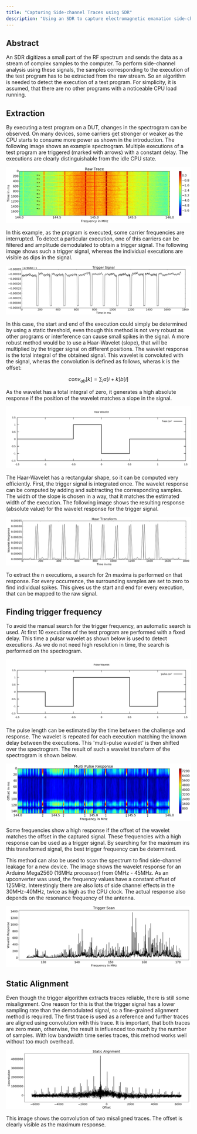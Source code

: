 ```yaml
---
title: "Capturing Side-channel Traces using SDR"
description: "Using an SDR to capture electromagnetic emanation side-channel traces"
---
```


## Abstract

An SDR digitizes a small part of the RF spectrum and sends the data as a stream of complex samples to the computer.
To perform side-channel analysis using these signals, the samples corresponding to the execution of the test program has to be extracted from the raw stream.
So an algorithm is needed to detect the execution of a test program.
For simplicity, it is assumed, that there are no other programs with a noticeable CPU load running.

## Extraction
By executing a test program on a DUT, changes in the spectrogram can be observed.
On many devices, some carriers get stronger or weaker as the CPU starts to consume more power as shown in the introduction.
The following image shows an example spectrogram.
Multiple executions of a test program are triggered (marked with arrows) with a constant delay.
The executions are clearly distinguishable from the idle CPU state.

<img class="imgCenter" src="images/trace-raw.jpeg">

In this example, as the program is executed, some carrier frequencies are interrupted.
To detect a particular execution, one of this carriers can be filtered and amplitude demodulated to obtain a trigger signal.
The following image shows such a trigger signal, whereas the individual executions are visible as dips in the signal.

<img class="imgCenter" src="images/trigger-signal.jpeg">

In this case, the start and end of the execution could simply be determined by using a static threshold, even though this method is not very robust as other programs or interference can cause small spikes in the signal.
A more robust method would be to use a Haar-Wavelet (slope), that will be multiplied by the trigger signal on different positions.
The wavelet response is the total integral of the obtained signal.
This wavelet is convoluted with the signal, wheras the convolution is defined as follows, wheras k is the offset:

$$ conv_{ab}[k] = \sum_i a[i+k]b[i] $$

As the wavelet has a total integral of zero, it generates a high absolute response if the position of the wavelet matches a slope in the signal.

<img class="imgCenter" src="images/haar.svg">

The Haar-Wavelet has a rectangular shape, so it can be computed very efficiently.
First, the trigger signal is integrated once.
The wavelet response can be computed by adding and subtracting the corresponding samples.
The width of the slope is chosen in a way, that it matches the estimated width of the execution.
The following image shows the resulting response (absolute value) for the wavelet response for the trigger signal.

<img class="imgCenter" src="images/haar-transform.jpeg">

To extract the n executions, a search for 2n maxima is performed on that response.
For every occurrence, the surrounding samples are set to zero to find individual spikes.
This gives us the start and end for every execution, that can be mapped to the raw signal.


## Finding trigger frequency
To avoid the manual search for the trigger frequency, an automatic search is used.
At first 10 executions of the test program are performed with a fixed delay.
This time a pulsar wavelet as shown below is used to detect executions.
As we do not need high resolution in time, the search is performed on the spectrogram.

<img class="imgCenter" src="images/pulse.svg">

The pulse length can be estimated by the time between the challenge and response.
The wavelet is repeated for each execution matching the known delay between the executions.
This 'multi-pulse wavelet' is then shifted over the spectrogram.
The result of such a wavelet transform of the spectrogram is shown below.

<img class="imgCenter" src="images/pulse-response.jpeg">

Some frequencies show a high response if the offset of the wavelet matches the offset in the captured signal.
These frequencies with a high response can be used as a trigger signal.
By searching for the maximum ins this transformed signal, the best trigger frequency can be determined.

This method can also be used to scan the spectrum to find side-channel leakage for a new device.
The image shows the wavelet response for an Arduino Mega2560 (16MHz processor) from 0MHz - 45MHz.
As an upconverter was used, the frequency values have a constant offset of 125MHz.
Interestingly there are also lots of side channel effects in the 30MHz-40MHz, twice as high as the CPU clock.
The actual response also depends on the resonance frequency of the antenna.

<img class="imgCenter" src="images/arduino-scan-hf.jpg">


## Static Alignment
Even though the trigger algorithm extracts traces reliable, there is still some misalignment.
One reason for this is that the trigger signal has a lower sampling rate than the demodulated signal, so a fine-grained alignment method is required.
The first trace is used as a reference and further traces are aligned using convolution with this trace.
It is important, that both traces are zero mean, otherwise, the result is influenced too much by the number of samples.
With low bandwidth time series traces, this method works well without too much overhead.

<img class="imgCenter" src="images/staticalignment-convolution.jpg">

This image shows the convolution of two misaligned traces.
The offset is clearly visible as the maximum response.
